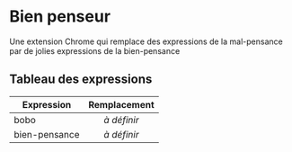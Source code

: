 Bien penseur
=============

Une extension Chrome qui remplace des expressions de la mal-pensance par de jolies expressions de la bien-pensance

Tableau des expressions
------------------

| Expression    | Remplacement  | 
| ------------- |:-------------:|
| bobo | _à définir_ |
| bien-pensance | _à définir_ |